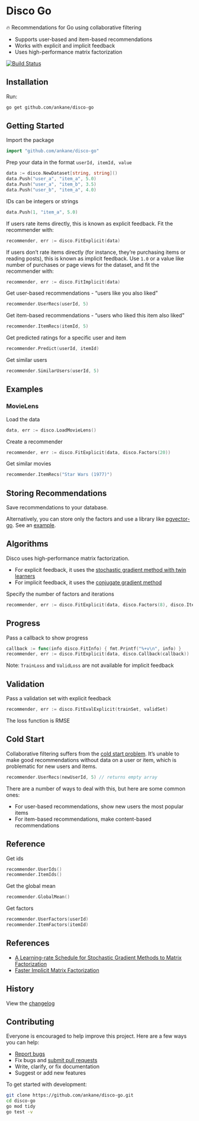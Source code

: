 # Disco Go

:fire: Recommendations for Go using collaborative filtering

- Supports user-based and item-based recommendations
- Works with explicit and implicit feedback
- Uses high-performance matrix factorization

[![Build Status](https://github.com/ankane/disco-go/actions/workflows/build.yml/badge.svg)](https://github.com/ankane/disco-go/actions)

## Installation

Run:

```sh
go get github.com/ankane/disco-go
```

## Getting Started

Import the package

```go
import "github.com/ankane/disco-go"
```

Prep your data in the format `userId, itemId, value`

```go
data := disco.NewDataset[string, string]()
data.Push("user_a", "item_a", 5.0)
data.Push("user_a", "item_b", 3.5)
data.Push("user_b", "item_a", 4.0)
```

IDs can be integers or strings

```go
data.Push(1, "item_a", 5.0)
```

If users rate items directly, this is known as explicit feedback. Fit the recommender with:

```go
recommender, err := disco.FitExplicit(data)
```

If users don’t rate items directly (for instance, they’re purchasing items or reading posts), this is known as implicit feedback. Use `1.0` or a value like number of purchases or page views for the dataset, and fit the recommender with:

```go
recommender, err := disco.FitImplicit(data)
```

Get user-based recommendations - “users like you also liked”

```go
recommender.UserRecs(userId, 5)
```

Get item-based recommendations - “users who liked this item also liked”

```go
recommender.ItemRecs(itemId, 5)
```

Get predicted ratings for a specific user and item

```go
recommender.Predict(userId, itemId)
```

Get similar users

```go
recommender.SimilarUsers(userId, 5)
```

## Examples

### MovieLens

Load the data

```go
data, err := disco.LoadMovieLens()
```

Create a recommender

```go
recommender, err := disco.FitExplicit(data, disco.Factors(20))
```

Get similar movies

```go
recommender.ItemRecs("Star Wars (1977)")
```

## Storing Recommendations

Save recommendations to your database.

Alternatively, you can store only the factors and use a library like [pgvector-go](https://github.com/pgvector/pgvector-go). See an [example](https://github.com/pgvector/pgvector-go/blob/master/examples/disco_test.go).

## Algorithms

Disco uses high-performance matrix factorization.

- For explicit feedback, it uses the [stochastic gradient method with twin learners](https://www.csie.ntu.edu.tw/~cjlin/papers/libmf/mf_adaptive_pakdd.pdf)
- For implicit feedback, it uses the [conjugate gradient method](https://www.benfrederickson.com/fast-implicit-matrix-factorization/)

Specify the number of factors and iterations

```go
recommender, err := disco.FitExplicit(data, disco.Factors(8), disco.Iterations(20))
```

## Progress

Pass a callback to show progress

```go
callback := func(info disco.FitInfo) { fmt.Printf("%+v\n", info) }
recommender, err := disco.FitExplicit(data, disco.Callback(callback))
```

Note: `TrainLoss` and `ValidLoss` are not available for implicit feedback

## Validation

Pass a validation set with explicit feedback

```go
recommender, err := disco.FitEvalExplicit(trainSet, validSet)
```

The loss function is RMSE

## Cold Start

Collaborative filtering suffers from the [cold start problem](https://en.wikipedia.org/wiki/Cold_start_(recommender_systems)). It’s unable to make good recommendations without data on a user or item, which is problematic for new users and items.

```go
recommender.UserRecs(newUserId, 5) // returns empty array
```

There are a number of ways to deal with this, but here are some common ones:

- For user-based recommendations, show new users the most popular items
- For item-based recommendations, make content-based recommendations

## Reference

Get ids

```go
recommender.UserIds()
recommender.ItemIds()
```

Get the global mean

```go
recommender.GlobalMean()
```

Get factors

```go
recommender.UserFactors(userId)
recommender.ItemFactors(itemId)
```

## References

- [A Learning-rate Schedule for Stochastic Gradient Methods to Matrix Factorization](https://www.csie.ntu.edu.tw/~cjlin/papers/libmf/mf_adaptive_pakdd.pdf)
- [Faster Implicit Matrix Factorization](https://www.benfrederickson.com/fast-implicit-matrix-factorization/)

## History

View the [changelog](https://github.com/ankane/disco-go/blob/master/CHANGELOG.md)

## Contributing

Everyone is encouraged to help improve this project. Here are a few ways you can help:

- [Report bugs](https://github.com/ankane/disco-go/issues)
- Fix bugs and [submit pull requests](https://github.com/ankane/disco-go/pulls)
- Write, clarify, or fix documentation
- Suggest or add new features

To get started with development:

```sh
git clone https://github.com/ankane/disco-go.git
cd disco-go
go mod tidy
go test -v
```
